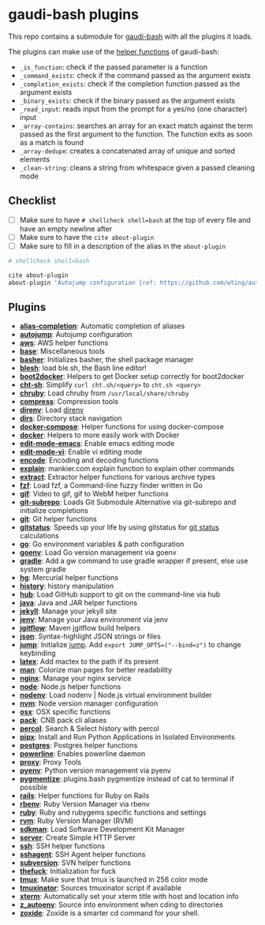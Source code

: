# gaudi-bash plugins

This repo contains a submodule for [gaudi-bash](https://github.com/g-udi/gaudi-bash) with all the plugins it loads.

The plugins can make use of the [helper functions](https://github.com/g-udi/gaudi-bash/blob/master/lib/helpers/utils.bash) of gaudi-bash:
- `_is_function`: check if the passed parameter is a function
- `_command_exists`: check if the command passed as the argument exists
- `_completion_exists`: check if the completion function passed as the argument exists
- `_binary_exists`: check if the binary passed as the argument exists
- `_read_input`: reads input from the prompt for a yes/no (one character) input
- `_array-contains`: searches an array for an exact match against the term passed as the first argument to the function. The function exits as soon as a match is found
- `_array-dedupe`: creates a concatenated array of unique and sorted elements
- `_clean-string`: cleans a string from whitespace given a passed cleaning mode

## Checklist

- [ ] Make sure to have `# shellcheck shell=bash` at the top of every file and have an empty newline after
- [ ] Make sure to have the `cite about-plugin`
- [ ] Make sure to fill in a description of the alias in the `about-plugin`

 ```bash
# shellcheck shell=bash

cite about-plugin
about-plugin 'Autojump configuration [ref: https://github.com/wting/autojump]'
 ```

## Plugins

- [**alias-completion**](/lib/alias-completion.plugins.bash): Automatic completion of aliases
- [**autojump**](/lib/autojump.plugins.bash): Autojump configuration
- [**aws**](/lib/aws.plugins.bash): AWS helper functions
- [**base**](/lib/base.plugins.bash): Miscellaneous tools
- [**basher**](/lib/basher.plugins.bash): Initializes basher, the shell package manager
- [**blesh**](/lib/blesh.plugins.bash): load ble.sh, the Bash line editor!
- [**boot2docker**](/lib/boot2docker.plugins.bash): Helpers to get Docker setup correctly for boot2docker
- [**cht-sh**](/lib/cht-sh.plugins.bash): Simplify `curl cht.sh/<query>` to `cht.sh <query>`
- [**chruby**](/lib/chruby.plugins.bash): Load chruby from `/usr/local/share/chruby`
- [**compress**](/lib/compress.plugins.bash): Compression tools
- [**direnv**](/lib/direnv.plugins.bash): Load [direnv](https://direnv.net/)
- [**dirs**](/lib/dirs.plugins.bash): Directory stack navigation
- [**docker-compose**](/lib/docker-compose.plugins.bash): Helper functions for using docker-compose
- [**docker**](/lib/docker.plugins.bash): Helpers to more easily work with Docker
- [**edit-mode-emacs**](/lib/edit-mode-emacs.plugins.bash): Enable emacs editing mode
- [**edit-mode-vi**](/lib/edit-mode-vi.plugins.bash): Enable vi editing mode
- [**encode**](/lib/encode.plugins.bash): Encoding and decoding functions
- [**explain**](/lib/explain.plugins.bash): mankier.com explain function to explain other commands
- [**extract**](/lib/extract.plugins.bash): Extractor helper functions for various archive types
- [**fzf**](/lib/fzf.plugins.bash): Load fzf, a Command-line fuzzy finder written in Go
- [**gif**](/lib/gif.plugins.bash): Video to gif, gif to WebM helper functions
- [**git-subrepo**](/lib/git-subrepo.plugins.bash): Loads Git Submodule Alternative via git-subrepo and initialize completions
- [**git**](/lib/git.plugins.bash): Git helper functions
- [**gitstatus**](/lib/gitstatus.plugins.bash): Speeds up your life by using gitstatus for [git status](https://github.com/romkatv/gitstatus) calculations
- [**go**](/lib/go.plugins.bash): Go environment variables & path configuration
- [**goenv**](/lib/goenv.plugins.bash): Load Go version management via goenv
- [**gradle**](/lib/gradle.plugins.bash): Add a gw command to use gradle wrapper if present, else use system gradle
- [**hg**](/lib/hg.plugins.bash): Mercurial helper functions
- [**history**](/lib/history.plugins.bash): history manipulation
- [**hub**](/lib/hub.plugins.bash): Load GitHub support to git on the command-line via hub
- [**java**](/lib/java.plugins.bash): Java and JAR helper functions
- [**jekyll**](/lib/jekyll.plugins.bash): Manage your jekyll site
- [**jenv**](/lib/jenv.plugins.bash): Manage your Java environment via jenv
- [**jgitflow**](/lib/jgitflow.plugins.bash): Maven jgitflow build helpers
- [**json**](/lib/json.plugins.bash): Syntax-highlight JSON strings or files
- [**jump**](/lib/jump.plugins.bash): Initialize [jump](https://github.com/gsamokovarov/jump). Add `export JUMP_OPTS=("--bind=z")` to change keybinding
- [**latex**](/lib/latex.plugins.bash): Add mactex to the path if its present
- [**man**](/lib/man.plugins.bash): Colorize man pages for better readability
- [**nginx**](/lib/nginx.plugins.bash): Manage your nginx service
- [**node**](/lib/node.plugins.bash): Node.js helper functions
- [**nodenv**](/lib/nodenv.plugins.bash): Load nodenv | Node.js virtual environment builder
- [**nvm**](/lib/nvm.plugins.bash): Node version manager configuration
- [**osx**](/lib/osx.plugins.bash): OSX specific functions
- [**pack**](/lib/pack.plugins.bash): CNB pack cli aliases
- [**percol**](/lib/percol.plugins.bash): Search & Select history with percol
- [**pipx**](/lib/pipx.plugins.bash): Install and Run Python Applications in Isolated Environments
- [**postgres**](/lib/postgres.plugins.bash): Postgres helper functions
- [**powerline**](/lib/powerline.plugins.bash): Enables powerline daemon
- [**proxy**](/lib/proxy.plugins.bash): Proxy Tools
- [**pyenv**](/lib/pyenv.plugins.bash): Python version management via pyenv
- [**pygmentize**](/lib/pygmentize.plugins.bash):.plugins.bash pygmentize instead of cat to terminal if possible
- [**rails**](/lib/rails.plugins.bash): Helper functions for Ruby on Rails
- [**rbenv**](/lib/rbenv.plugins.bash): Ruby Version Manager via rbenv
- [**ruby**](/lib/ruby.plugins.bash): Ruby and rubygems specific functions and settings
- [**rvm**](/lib/rvm.plugins.bash): Ruby Version Manager (RVM)
- [**sdkman**](/lib/sdkman.plugins.bash): Load Software Development Kit Manager
- [**server**](/lib/server.plugins.bash): Create Simple HTTP Server
- [**ssh**](/lib/ssh.plugins.bash): SSH helper functions
- [**sshagent**](/lib/sshagent.plugins.bash): SSH Agent helper functions
- [**subversion**](/lib/subversion.plugins.bash): SVN helper functions
- [**thefuck**](/lib/thefuck.plugins.bash): Initialization for fuck
- [**tmux**](/lib/tmux.plugins.bash): Make sure that tmux is launched in 256 color mode
- [**tmuxinator**](/lib/tmuxinator.plugins.bash): Sources tmuxinator script if available
- [**xterm**](/lib/xterm.plugins.bash): Automatically set your xterm title with host and location info
- [**z_autoenv**](/lib/z_autoenv.plugins.bash): Source into environment when cding to directories
- [**zoxide**](/lib/zoxide.plugins.bash): Zoxide is a smarter cd command for your shell.